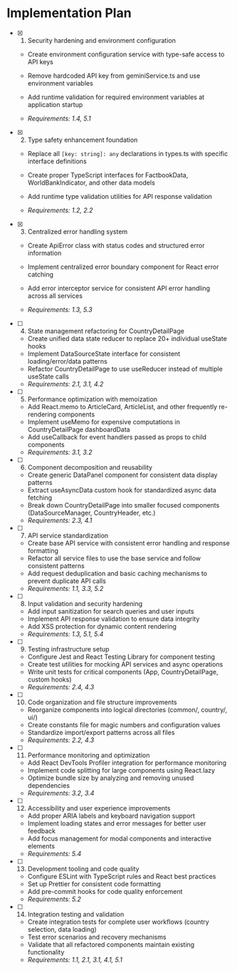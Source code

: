# Implementation Plan

- [x] 1. Security hardening and environment configuration



  - Create environment configuration service with type-safe access to API keys
  - Remove hardcoded API key from geminiService.ts and use environment variables
  - Add runtime validation for required environment variables at application startup



  - _Requirements: 1.4, 5.1_

- [x] 2. Type safety enhancement foundation



  - Replace all `[key: string]: any` declarations in types.ts with specific interface definitions
  - Create proper TypeScript interfaces for FactbookData, WorldBankIndicator, and other data models
  - Add runtime type validation utilities for API response validation



  - _Requirements: 1.2, 2.2_

- [x] 3. Centralized error handling system



  - Create ApiError class with status codes and structured error information
  - Implement centralized error boundary component for React error catching
  - Add error interceptor service for consistent API error handling across all services



  - _Requirements: 1.3, 5.3_

- [ ] 4. State management refactoring for CountryDetailPage
  - Create unified data state reducer to replace 20+ individual useState hooks
  - Implement DataSourceState interface for consistent loading/error/data patterns
  - Refactor CountryDetailPage to use useReducer instead of multiple useState calls
  - _Requirements: 2.1, 3.1, 4.2_

- [ ] 5. Performance optimization with memoization
  - Add React.memo to ArticleCard, ArticleList, and other frequently re-rendering components
  - Implement useMemo for expensive computations in CountryDetailPage dashboardData
  - Add useCallback for event handlers passed as props to child components
  - _Requirements: 3.1, 3.2_

- [ ] 6. Component decomposition and reusability
  - Create generic DataPanel component for consistent data display patterns
  - Extract useAsyncData custom hook for standardized async data fetching
  - Break down CountryDetailPage into smaller focused components (DataSourceManager, CountryHeader, etc.)
  - _Requirements: 2.3, 4.1_

- [ ] 7. API service standardization
  - Create base API service with consistent error handling and response formatting
  - Refactor all service files to use the base service and follow consistent patterns
  - Add request deduplication and basic caching mechanisms to prevent duplicate API calls
  - _Requirements: 1.1, 3.3, 5.2_

- [ ] 8. Input validation and security hardening
  - Add input sanitization for search queries and user inputs
  - Implement API response validation to ensure data integrity
  - Add XSS protection for dynamic content rendering
  - _Requirements: 1.3, 5.1, 5.4_

- [ ] 9. Testing infrastructure setup
  - Configure Jest and React Testing Library for component testing
  - Create test utilities for mocking API services and async operations
  - Write unit tests for critical components (App, CountryDetailPage, custom hooks)
  - _Requirements: 2.4, 4.3_

- [ ] 10. Code organization and file structure improvements
  - Reorganize components into logical directories (common/, country/, ui/)
  - Create constants file for magic numbers and configuration values
  - Standardize import/export patterns across all files
  - _Requirements: 2.2, 4.3_

- [ ] 11. Performance monitoring and optimization
  - Add React DevTools Profiler integration for performance monitoring
  - Implement code splitting for large components using React.lazy
  - Optimize bundle size by analyzing and removing unused dependencies
  - _Requirements: 3.2, 3.4_

- [ ] 12. Accessibility and user experience improvements
  - Add proper ARIA labels and keyboard navigation support
  - Implement loading states and error messages for better user feedback
  - Add focus management for modal components and interactive elements
  - _Requirements: 5.4_

- [ ] 13. Development tooling and code quality
  - Configure ESLint with TypeScript rules and React best practices
  - Set up Prettier for consistent code formatting
  - Add pre-commit hooks for code quality enforcement
  - _Requirements: 5.2_

- [ ] 14. Integration testing and validation
  - Create integration tests for complete user workflows (country selection, data loading)
  - Test error scenarios and recovery mechanisms
  - Validate that all refactored components maintain existing functionality
  - _Requirements: 1.1, 2.1, 3.1, 4.1, 5.1_